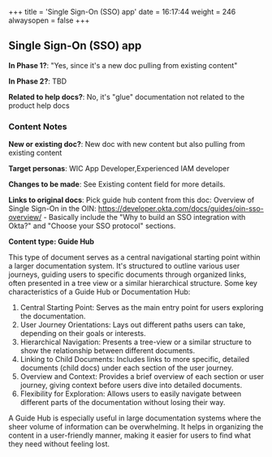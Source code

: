 +++
title = 'Single Sign-On (SSO) app'
date = 16:17:44
weight = 246
alwaysopen = false
+++

## Single Sign-On (SSO) app

**In Phase 1?**: "Yes, since it's a new doc pulling from existing content"

**In Phase 2?**: TBD

**Related to help docs?**: No, it's "glue" documentation not related to the product help docs



### Content Notes

**New or existing doc?**: New doc with new content but also pulling from existing content

**Target personas**: WIC App Developer,Experienced IAM developer

**Changes to be made**: See Existing content field for more details.

**Links to original docs**: Pick guide hub content from this doc:
Overview of Single Sign-On in the OIN: https://developer.okta.com/docs/guides/oin-sso-overview/ - Basically include the "Why to build an SSO integration with Okta?" and "Choose your SSO protocol" sections.

**Content type: Guide Hub**

This type of document serves as a central navigational starting point within a larger documentation system. It's structured to outline various user journeys, guiding users to specific documents through organized links, often presented in a tree view or a similar hierarchical structure. Some key characteristics of a Guide Hub or Documentation Hub:

1. Central Starting Point: Serves as the main entry point for users exploring the documentation.
2. User Journey Orientations: Lays out different paths users can take, depending on their goals or interests.
3. Hierarchical Navigation: Presents a tree-view or a similar structure to show the relationship between different documents.
4. Linking to Child Documents: Includes links to more specific, detailed documents (child docs) under each section of the user journey.
5. Overview and Context: Provides a brief overview of each section or user journey, giving context before users dive into detailed documents.
6. Flexibility for Exploration: Allows users to easily navigate between different parts of the documentation without losing their way.

A Guide Hub is especially useful in large documentation systems where the sheer volume of information can be overwhelming. It helps in organizing the content in a user-friendly manner, making it easier for users to find what they need without feeling lost.


